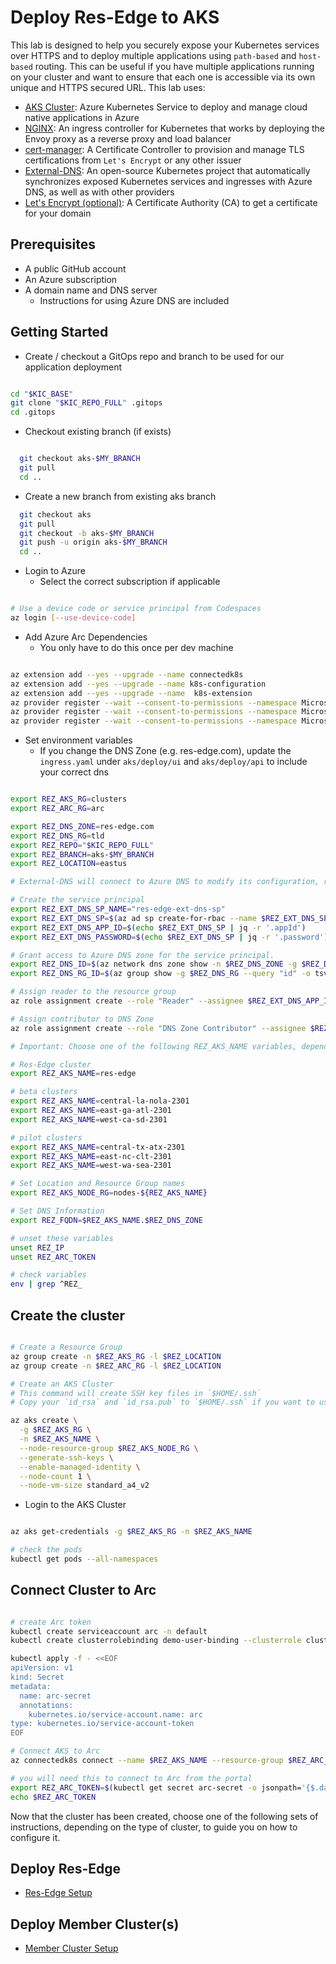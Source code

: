# Deploy Res-Edge to AKS

This lab is designed to help you securely expose your Kubernetes services over HTTPS and to deploy multiple applications using `path-based` and `host-based` routing. This can be useful if you have multiple applications running on your cluster and want to ensure that each one is accessible via its own unique and HTTPS secured URL. This lab uses:

- [AKS Cluster](https://learn.microsoft.com/en-us/azure/aks/): Azure Kubernetes Service to deploy and manage cloud native applications in Azure
- [NGINX](https://nginx.org/): An ingress controller for Kubernetes that works by deploying the Envoy proxy as a reverse proxy and load balancer
- [cert-manager](https://cert-manager.io/docs/): A Certificate Controller to provision and manage TLS certifications from `Let's Encrypt` or any other issuer
- [External-DNS](https://kubernetes-sigs.github.io/external-dns): An open-source Kubernetes project that automatically synchronizes exposed Kubernetes services and ingresses with Azure DNS, as well as with other providers
- [Let's Encrypt (optional)](https://letsencrypt.org/about/): A Certificate Authority (CA) to get a certificate for your domain

## Prerequisites

- A public GitHub account
- An Azure subscription
- A domain name and DNS server
  - Instructions for using Azure DNS are included

## Getting Started

- Create / checkout a GitOps repo and branch to be used for our application deployment

```bash

cd "$KIC_BASE"
git clone "$KIC_REPO_FULL" .gitops
cd .gitops

```

- Checkout existing branch (if exists)

```bash

  git checkout aks-$MY_BRANCH
  git pull
  cd ..

```

- Create a new branch from existing aks branch

```bash
  git checkout aks
  git pull
  git checkout -b aks-$MY_BRANCH
  git push -u origin aks-$MY_BRANCH
  cd ..

  ```

- Login to Azure
  - Select the correct subscription if applicable

```bash

# Use a device code or service principal from Codespaces
az login [--use-device-code]

```

- Add Azure Arc Dependencies
  - You only have to do this once per dev machine

```bash

az extension add --yes --upgrade --name connectedk8s
az extension add --yes --upgrade --name k8s-configuration
az extension add --yes --upgrade --name  k8s-extension
az provider register --wait --consent-to-permissions --namespace Microsoft.Kubernetes
az provider register --wait --consent-to-permissions --namespace Microsoft.KubernetesConfiguration
az provider register --wait --consent-to-permissions --namespace Microsoft.ExtendedLocation

```

- Set environment variables
  - If you change the DNS Zone (e.g. res-edge.com), update the `ingress.yaml` under `aks/deploy/ui` and `aks/deploy/api` to include your correct dns

```bash

export REZ_AKS_RG=clusters
export REZ_ARC_RG=arc

export REZ_DNS_ZONE=res-edge.com
export REZ_DNS_RG=tld
export REZ_REPO="$KIC_REPO_FULL"
export REZ_BRANCH=aks-$MY_BRANCH
export REZ_LOCATION=eastus

# External-DNS will connect to Azure DNS to modify its configuration, requiring a single service principal for authentication across each cluster.

# Create the service principal
export REZ_EXT_DNS_SP_NAME="res-edge-ext-dns-sp"
export REZ_EXT_DNS_SP=$(az ad sp create-for-rbac --name $REZ_EXT_DNS_SP_NAME)
export REZ_EXT_DNS_APP_ID=$(echo $REZ_EXT_DNS_SP | jq -r '.appId')
export REZ_EXT_DNS_PASSWORD=$(echo $REZ_EXT_DNS_SP | jq -r '.password')

# Grant access to Azure DNS zone for the service principal.
export REZ_DNS_ID=$(az network dns zone show -n $REZ_DNS_ZONE -g $REZ_DNS_RG --query "id" -o tsv)
export REZ_DNS_RG_ID=$(az group show -g $REZ_DNS_RG --query "id" -o tsv)

# Assign reader to the resource group
az role assignment create --role "Reader" --assignee $REZ_EXT_DNS_APP_ID --scope $REZ_DNS_RG_ID

# Assign contributor to DNS Zone
az role assignment create --role "DNS Zone Contributor" --assignee $REZ_EXT_DNS_APP_ID --scope $REZ_DNS_RG_ID

# Important: Choose one of the following REZ_AKS_NAME variables, depending which type of cluster you are creating

# Res-Edge cluster
export REZ_AKS_NAME=res-edge

# beta clusters
export REZ_AKS_NAME=central-la-nola-2301
export REZ_AKS_NAME=east-ga-atl-2301
export REZ_AKS_NAME=west-ca-sd-2301

# pilot clusters
export REZ_AKS_NAME=central-tx-atx-2301
export REZ_AKS_NAME=east-nc-clt-2301
export REZ_AKS_NAME=west-wa-sea-2301

# Set Location and Resource Group names
export REZ_AKS_NODE_RG=nodes-${REZ_AKS_NAME}

# Set DNS Information
export REZ_FQDN=$REZ_AKS_NAME.$REZ_DNS_ZONE

# unset these variables
unset REZ_IP
unset REZ_ARC_TOKEN

# check variables
env | grep ^REZ_

```

## Create the cluster

```bash

# Create a Resource Group
az group create -n $REZ_AKS_RG -l $REZ_LOCATION
az group create -n $REZ_ARC_RG -l $REZ_LOCATION

# Create an AKS Cluster
# This command will create SSH key files in `$HOME/.ssh`
# Copy your `id_rsa` and `id_rsa.pub` to `$HOME/.ssh` if you want to use existing SSH keys

az aks create \
  -g $REZ_AKS_RG \
  -n $REZ_AKS_NAME \
  --node-resource-group $REZ_AKS_NODE_RG \
  --generate-ssh-keys \
  --enable-managed-identity \
  --node-count 1 \
  --node-vm-size standard_a4_v2

```

- Login to the AKS Cluster

```bash

az aks get-credentials -g $REZ_AKS_RG -n $REZ_AKS_NAME

# check the pods
kubectl get pods --all-namespaces

```

## Connect Cluster to Arc

```bash

# create Arc token
kubectl create serviceaccount arc -n default
kubectl create clusterrolebinding demo-user-binding --clusterrole cluster-admin --serviceaccount default:arc

kubectl apply -f - <<EOF
apiVersion: v1
kind: Secret
metadata:
  name: arc-secret
  annotations:
    kubernetes.io/service-account.name: arc
type: kubernetes.io/service-account-token
EOF

# Connect AKS to Arc
az connectedk8s connect --name $REZ_AKS_NAME --resource-group $REZ_ARC_RG

# you will need this to connect to Arc from the portal
export REZ_ARC_TOKEN=$(kubectl get secret arc-secret -o jsonpath='{$.data.token}' | base64 -d | sed 's/$/\n/g')
echo $REZ_ARC_TOKEN

```

Now that the cluster has been created, choose one of the following sets of instructions, depending on the type of cluster, to guide you on how to configure it.

## Deploy Res-Edge

- [Res-Edge Setup](Res-Edge-Setup.md)

## Deploy Member Cluster(s)

- [Member Cluster Setup](Member-Cluster-Setup.md)
